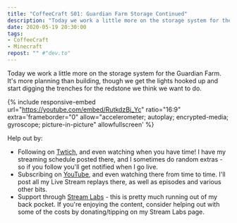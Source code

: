 ```yaml
---
title: "CoffeeCraft S01: Guardian Farm Storage Continued"
description: "Today we work a little more on the storage system for the Guardian Farm. It's more planning than building, though we get the lights hooked up and start digging the trenches for the redstone we think we want to do."
date: 2020-05-19 20:30:00
tags:
- CoffeeCraft
- Minecraft
repost: "" #"dev.to"
---
```


Today we work a little more on the storage system for the Guardian Farm. It's more planning than building, though we get the lights hooked up and start digging the trenches for the redstone we think we want to do.
<!--more-->

{% include responsive-embed url="https://youtube.com/embed/RutkdzBj_Yc" ratio="16:9" extra='frameborder="0" allow="accelerometer; autoplay; encrypted-media; gyroscope; picture-in-picture" allowfullscreen' %}

Help out by:
 * Following on [Twtich](https://twitch.tv/AnonJr_Live), and even watching when you have time! I have my streaming schedule posted there, and I sometimes do random extras - so if you follow you'll get notified when I go live.
 * Subscribing on [YouTube](http://www.youtube.com/channel/UCXafqhKHbkSUIrq0LAuu0tw), and even watching there from time to time. I'll post all my Live Stream replays there, as well as episodes and various other bits.
 * Support through [Stream Labs](https://streamlabs.com/anonjr_live) - this is pretty much running out of my back pocket. If you're enjoying the content, consider helping out with some of the costs by donating/tipping on my Stream Labs page.